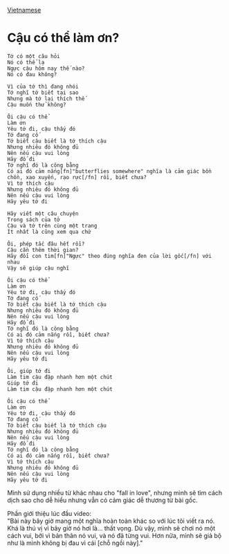 [Vietnamese](https://lyricstranslate.com/en/dodie-would-you-be-so-kind-vietnamese)
# Cậu có thể làm ơn?
```
Tớ có một câu hỏi
Nó có thể lạ
Ngực cậu hôm nay thế nào?
Nó có đau không?

Vì của tớ thì đang nhói
Tớ nghĩ tớ biết tại sao
Nhưng mà tớ lại thích thế
Cậu muốn thử không?

Ôi cậu có thể
Làm ơn
Yêu tớ đi, cậu thấy đó
Tớ đang cố
Tớ biết cậu biết là tớ thích cậu
Nhưng nhiêu đó không đủ
Nên nếu cậu vui lòng
Hãy đổ đi
Tớ nghĩ đó là công bằng
Có ai đó cảm nắng[fn]"butterflies somewhere" nghĩa là cảm giác bồn chồn, xao xuyến, rạo rực[/fn] rồi, biết chưa?
Vì tớ thích cậu
Nhưng nhiêu đó không đủ
Nên nếu cậu vui lòng
Hãy yêu tớ đi

Hãy viết một câu chuyện
Trong sách của tở
Cậu và tớ trên cùng một trang
Ít nhất là cũng xem qua chứ

Ôi, phép tắc đâu hết rồi?
Cậu cần thêm thời gian?
Hãy đổi con tim[fn]"Ngực" theo đúng nghĩa đen của lời gốc[/fn] với nhau
Vậy sẽ giúp cậu nghĩ

Ôi cậu có thể
Làm ơn
Yêu tớ đi, cậu thấy đó
Tớ đang cố
Tớ biết cậu biết là tớ thích cậu
Nhưng nhiêu đó không đủ
Nên nếu cậu vui lòng
Hãy đổ đi
Tớ nghĩ đó là công bằng
Có ai đó cảm nắng rồi, biết chưa?
Vì tớ thích cậu
Nhưng nhiêu đó không đủ
Nên nếu cậu vui lòng
Hãy yêu tớ đi

Ôi, giúp tớ đi
Làm tim cậu đập nhanh hơn một chút
Giúp tớ đi
Làm tim cậu đập nhanh hơn một chút

Ôi cậu có thể
Làm ơn
Yêu tớ đi, cậu thấy đó
Tớ đang cố
Tớ biết cậu biết là tớ thích cậu
Nhưng nhiêu đó không đủ
Nên nếu cậu vui lòng
Hãy đổ đi
Tớ nghĩ đó là công bằng
Có ai đó cảm nắng rồi, biết chưa?
Vì tớ thích cậu
Nhưng nhiêu đó không đủ
Nên nếu cậu vui lòng
Hãy yêu tớ đi
```

<p>Mình sử dụng nhiều từ khác nhau cho "fall in love", nhưng mình sẽ tìm cách dịch sao cho dễ hiểu nhưng vẫn có cảm giác dễ thương từ bài gốc.</p>

<p>Phần giới thiệu lúc đầu video:<br />
"Bài này bây giờ mang một nghĩa hoàn toàn khác so với lúc tôi viết ra nó. Khá là thú vị vì bây giờ nó hơi là... thất vọng. Dù vậy, mình sẽ chơi nó một cách vui, bởi vì bản thân nó vui, và nó đã từng vui. Hơn nữa, mình sẽ giả bộ như là mình không bị đau vì cái [chỗ ngồi này]."</p>
